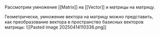 Рассмотрим умножение [[Matrix]] на  [[Vector]] и матрицы на матрицу. 

Геометрически, умножение вектора на матрицу можно представить, как преобразование вектора в пространство базисных векторов матрицы:
![[Pasted image 20250414110336.png]]

